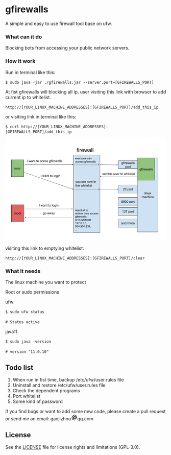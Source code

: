 # gfirewalls
A simple and easy to use firewall tool base on ufw.  

### What can it do
Blocking bots from accessing your public network servers.  


### How it work
Run in terminal like this:
```shell
$ sudo java -jar ./gfirewalls.jar --server.port=[GFIREWALLS_PORT]
```

At fist gfirewalls will blocking all ip, user visiting this link with browser to add current ip to whitelist.  
```
http://[YOUR_LINUX_MACHINE_ADDRESSES]:[GFIREWALLS_PORT]/add_this_ip
```

or visiting link in terminal like this:
```shell
$ curl http://[YOUR_LINUX_MACHINE_ADDRESSES]:[GFIREWALLS_PORT]/add_this_ip
```

![how gfirewalls work pic](./introduction/how_gfirewalls_work.jpg)

visiting this link to emptying whitelist:
```
http://[YOUR_LINUX_MACHINE_ADDRESSES]:[GFIREWALLS_PORT]/clear
```
### What it needs
The linux machine you want to protect  

Root or sudo permissions

ufw  
```shell
$ sudo ufw status

# Status active
```
java11  
```shell
$ sudo java -version

# version "11.0.10"
```

## Todo list
1. When run in fist time, backup /etc/ufw/user.rules file 
2. Uninstall and restore /etc/ufw/user.rules file
3. Check the dependent programs  
4. Port whitelist  
5. Some kind of password  

If you find bugs or want to add some new code, please create a pull request or send me an email: gaojizhou![@](./introduction/@.png)qq.com

## License

See the [LICENSE](LICENSE.md) file for license rights and limitations (GPL-3.0).
